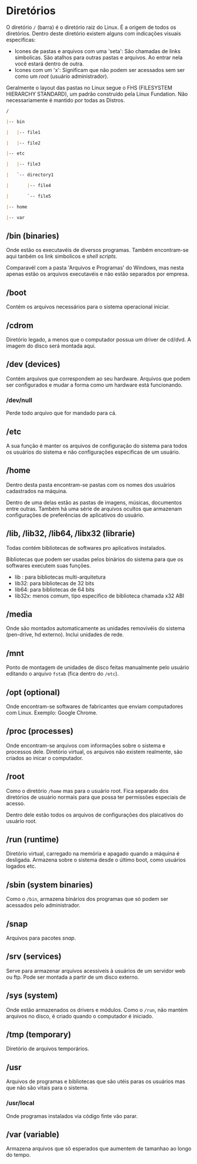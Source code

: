 # Diretórios
O diretório `/` (barra) é o diretório raiz do Linux. É a origem de todos os diretórios. Dentro deste diretório existem alguns com indicações visuais especificas:
- Icones de pastas e arquivos com uma 'seta': São chamadas de links simbolicas. São atalhos para outras pastas e arquivos. Ao entrar nela você estará dentro de outra.
- Icones com um 'x': Significam que não podem ser acessados sem ser como um *root* (usuário administrador).
  
Geralmente o layout das pastas no Linux segue o FHS (FILESYSTEM HIERARCHY STANDARD), um padrão construído pela Linux Fundation. Não necessariamente é mantido por todas as Distros.

```markdown
/

|-- bin

|   |-- file1

|   |-- file2

|-- etc

|   |-- file3

|   `-- directory1

|       |-- file4

|       `-- file5

|-- home

|-- var
```

## /bin (binaries)
Onde estão os executavéis de diversos programas. Também encontram-se aqui tanbém os link simbolicos e *shell scripts*.

Comparavél com a pasta 'Arquivos e Programas' do Windows, mas nesta apenas estão os arquivos executavéis e não estão separados por empresa.

## /boot
Contém os arquivos necessários para o sistema operacional iniciar.

## /cdrom
Diretório legado, a menos que o computador possua um driver de cd/dvd. A imagem do disco será montada aqui.

## /dev (devices)
Contém arquivos que correspondem ao seu hardware. Arquivos que podem ser configurados e mudar a forma como um hardware está funcionando.

### /dev/null
Perde todo arquivo que for mandado para cá.

## /etc
A sua função é manter os arquivos de configuração do sistema para todos os usuários do sistema e não configurações especificas de um usuário.

## /home
Dentro desta pasta encontram-se pastas com os nomes dos usuários cadastrados na máquina. 

Dentro de uma delas estão as pastas de imagens, músicas, documentos entre outras. Também há uma série de arquivos ocultos que armazenam configurações de preferências de aplicativos do usuário.

## /lib, /lib32, /lib64, /libx32 (librarie)
Todas contém bibliotecas de softwares pro aplicativos instalados.

Bibliotecas que podem ser usadas pelos binários do sistema para que os softwares executem suas funções.

- lib : para bibliotecas multi-arquitetura
- lib32: para bibliotecas de 32 bits
- lib64: para bibliotecas de 64 bits
- lib32x: menos comum, tipo especifico de biblioteca chamada x32 ABI

## /media
Onde são montados automaticamente as unidades removivéis do sistema (pen-drive, hd externo). Inclui unidades de rede.

## /mnt
Ponto de montagem de unidades de disco feitas manualmente pelo usuário editando o arquivo `fstab` (fica dentro do `/etc`).

## /opt (optional)
Onde encontram-se softwares de fabricantes que enviam computadores com Linux. Exemplo: Google Chrome.

## /proc (processes)
Onde encontram-se arquivos com informações sobre o sistema e processos dele. Diretório virtual, os arquivos não existem realmente, são criados ao inicar o computador.

## /root
Como o diretório `/home` mas para o usuário root. Fica separado dos diretórios de usuário normais para que possa ter permissões especiais de acesso.

Dentro dele estão todos os arquivos de configurações dos plaicativos do usuário root.

## /run (runtime)
Diretório virtual, carregado na memória e apagado quando a máquina é desligada. Armazena sobre o sistema desde o último boot, como usuários logados etc.

## /sbin (system binaries)
Como o `/bin`, armazena binários dos programas que só podem ser acessados pelo administrador.

## /snap
Arquivos para pacotes *snap*.

## /srv (services)
Serve para armazenar arquivos acessiveis à usuários de um servidor web ou ftp. Pode ser montada a partir de um disco externo.

## /sys (system)
Onde estão armazenados os drivers e módulos. Como o `/run`, não mantém arquivos no disco, é criado quando o computador é iniciado.

## /tmp (temporary)
Diretório de arquivos temporários.

## /usr
Arquivos de programas e bibliotecas que são utéis paras os usuários mas que não são vitais para o sistema.

### /usr/local
Onde programas instalados via código finte vão parar.

## /var (variable)
Armazena arquivos que sõ esperados que aumentem de tamanhao ao longo do tempo.
